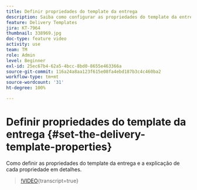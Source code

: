 ```yaml
---
title: Definir propriedades do template da entrega
description: Saiba como configurar as propriedades do template da entrega.
feature: Delivery Templates
jira: KT-7964
thumbnail: 338969.jpg
doc-type: feature video
activity: use
team: TM
role: Admin
level: Beginner
exl-id: 25ec67b4-62a5-4bcc-8bd0-8655e463366a
source-git-commit: 116a24a8aa123f615e08fa4ebd187b3c4c460ba2
workflow-type: tm+mt
source-wordcount: '31'
ht-degree: 100%

---
```


# Definir propriedades do template da entrega {#set-the-delivery-template-properties}

Como definir as propriedades do template da entrega e a explicação de cada propriedade em detalhes.

>[!VIDEO](https://video.tv.adobe.com/v/338969?quality=12&learn=on){transcript=true}
